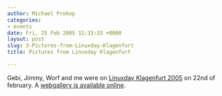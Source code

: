```yaml
---
author: Michael Prokop
categories:
- events
date: Fri, 25 Feb 2005 11:33:33 +0000
layout: post
slug: 3-Pictures-from-Linuxday-Klagenfurt
title: Pictures from Linuxday Klagenfurt

---
```

Gebi, Jimmy, Worf and me were on [Linuxday Klagenfurt 2005](http://linuxday2005.uni-klu.ac.at/) on 22nd of february. A [webgallery is available online](http://lehrer.htl-klu.at/~ghoelzl/webalbum/index.php?album=Linuxday_2005%2F).